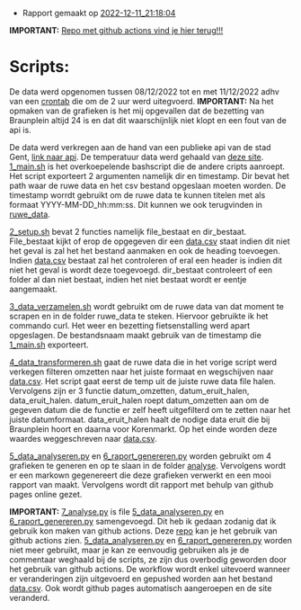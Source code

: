 * Rapport gemaakt op [2022-12-11_21:18:04](rapport/2022-12-11_21-18-04.md) 

**IMPORTANT:** [Repo met github actions vind je hier terug!!!]( https://github.com/PieterjanVL/Linux_Rapport) 

# Scripts:

De data werd opgenomen tussen 08/12/2022 tot en met 11/12/2022 adhv van een [crontab](crontab.sh) die om de 2 uur werd uitegvoerd. **IMPORTANT:** Na het opmaken van de grafieken is het mij opgevallen dat de bezetting van Braunplein altijd 24 is en dat dit waarschijnlijk niet klopt en een fout van de api is. 

De data werd verkregen aan de hand van een publieke api van de stad Gent, [link naar api](https://data.stad.gent/explore/dataset/real-time-bezettingen-fietsenstallingen-gent/api/). De temperatuur data werd gehaald van [deze site](https://api.openweathermap.org/data/2.5/weather?lat=51.05&lon=3.73&appid=143b019e2b0934a0d44afa8002c8e3ce&units=metric). [1_main.sh](1_main.sh) is het overkoepelende bashscript die de andere cripts aanroept. Het script exporteert 2 argumenten namelijk dir en timestamp. Dir bevat het path waar de ruwe data en het csv bestand opgeslaan moeten worden. De timestamp worrdt gebruikt om de ruwe data te kunnen titelen met als formaat YYYY-MM-DD_hh:mm:ss. Dit kunnen we ook terugvinden in [ruwe_data](/ruwe_data/).

[2_setup.sh](2_setup.sh) bevat 2 functies namelijk file_bestaat en dir_bestaat. File_bestaat kijkt of erop de opgegeven dir een [data.csv](data.csv) staat indien dit niet het geval is zal het het bestand aanmaken en ook de heading toevoegen. Indien [data.csv](data.csv) bestaat zal het controleren of eral een header is indien dit niet het geval is wordt deze toegevoegd. dir_bestaat controleert of een folder al dan niet bestaat, indien het niet bestaat wordt er eentje aangemaakt.

[3_data_verzamelen.sh](3_data_verzamelen.sh) wordt gebruikt om de ruwe data van dat moment te scrapen en in de folder ruwe_data te steken. Hiervoor gebruikte ik het commando curl. Het weer en bezetting fietsenstalling werd apart opgeslagen. De bestandsnaam maakt gebruik van de timestamp die [1_main.sh](1_main.sh) exporteert.

[4_data_transformeren.sh](4_data_transformeren.sh) gaat de ruwe data die in het vorige script werd verkegen filteren omzetten naar het juiste formaat en wegschijven naar [data.csv](data.csv). Het script gaat eerst de temp uit de juiste ruwe data file halen. Vervolgens zijn er 3 functie datum_omzetten, datum_eruit_halen, data_eruit_halen. datum_eruit_halen roept datum_omzetten aan om de gegeven datum die de functie er zelf heeft uitgefilterd om te zetten naar het juiste datumformaat. data_eruit_halen haalt de nodige data eruit die bij Braunplein hoort en daarna voor Korenmarkt. Op het einde worden deze waardes weggeschreven naar [data.csv](data.csv).

[5_data_analyseren.py](5_data_analyseren.py) en [6_raport_genereren.py](6_raport_genereren.py) worden gebruikt om 4 grafieken te generen en op te slaan in de folder [analyse](/analyse/). Vervolgens wordt er een markown gegenereert die deze grafieken verwerkt en een mooi rapport van maakt. Vervolgens wordt dit rapport met behulp van github pages online gezet.

**IMPORTANT:** [7_analyse.py](7_analyse.py) is file [5_data_analyseren.py](5_data_analyseren.py) en [6_raport_genereren.py](6_raport_genereren.py) samengevoegd. Dit heb ik gedaan zodanig dat ik gebruik kon maken van github actions. Deze [repo]( https://github.com/PieterjanVL/Linux_Rapport) kan je het gebruik van github actions zien. [5_data_analyseren.py](5_data_analyseren.py) en [6_raport_genereren.py](6_raport_genereren.py) worden niet meer gebruikt, maar je kan ze eenvoudig gebruiken als je de commentaar weghaald bij de scripts, ze zijn dus overbodig geworden door het gebruik van github actions.
De workflow wordt enkel uitevoerd wanneer er veranderingen zijn uitgevoerd en gepushed worden aan het bestand [data.csv](data.csv). Ook wordt github pages automatisch aangeroepen en de site veranderd. 

